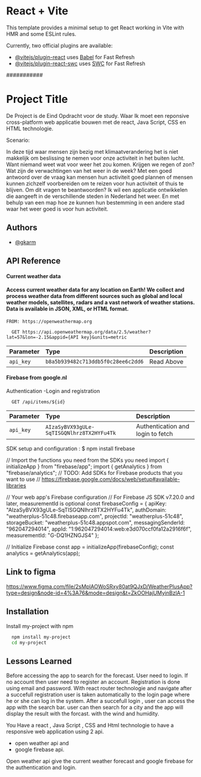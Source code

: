 # React + Vite

This template provides a minimal setup to get React working in Vite with HMR and some ESLint rules.

Currently, two official plugins are available:

- [@vitejs/plugin-react](https://github.com/vitejs/vite-plugin-react/blob/main/packages/plugin-react/README.md) uses [Babel](https://babeljs.io/) for Fast Refresh
- [@vitejs/plugin-react-swc](https://github.com/vitejs/vite-plugin-react-swc) uses [SWC](https://swc.rs/) for Fast Refresh

###########



# Project Title

De Project is de Eind Opdracht voor de study. Waar Ik moet een reponsive cross-platform web applicatie bouwen met de react, Java Script, CSS en HTML technologie.

Scenario:

In deze tijd waar mensen zijn bezig met klimaatverandering het is niet makkelijk om beslissing te nemen voor onze activiteit in het buiten lucht. Want niemand weet wat voor weer het zou komen. Krijgen we regen of zon? Wat zijn de verwachtingen van het weer in de week? Met een goed antwoord over de vraag kan mensen hun activiteit goed plannen of mensen kunnen zichzelf voorbereiden om te reizen voor hun activiteit of thuis te blijven.
Om dit vragen te beantwoorden?
Ik wil een applicatie ontwikkelen die aangeeft in de verschillende steden in Nederland het weer. En met behulp van een map hoe ze kunnen hun bestemming in een andere stad waar het weer goed is voor hun activiteit.



## Authors

- [@gkarm](https://github.com/gkarm)


## API Reference

#### Current weather data
#### Access current weather data for any location on Earth! We collect and process weather data from different sources such as global and local weather models, satellites, radars and a vast network of weather stations. Data is available in JSON, XML, or HTML format.

```http: 
FROM: https://openweathermap.org

  GET https://api.openweathermap.org/data/2.5/weather?lat=57&lon=-2.15&appid={API key}&units=metric 

```

| Parameter | Type     | Description                |
| :-------- | :------- | :------------------------- |
| `api_key` | `b8a5b939482c713ddb5f0c28ee6c2dd6`    |Read Above




#### Firebase from google.nl
Authentication -Login and registration

```http
  GET /api/items/${id}
```

| Parameter | Type     | Description                       |
| :-------- | :------- | :-------------------------------- |
| `api_key`      | `AIzaSyBVX93gULe-SqTISGQNlhrz8TX2HYFu4Tk` | Authentication and login to fetch |

SDK setup and configuration : $ npm install firebase

// Import the functions you need from the SDKs you need
import { initializeApp } from "firebase/app";
import { getAnalytics } from "firebase/analytics";
// TODO: Add SDKs for Firebase products that you want to use
// https://firebase.google.com/docs/web/setup#available-libraries

// Your web app's Firebase configuration
// For Firebase JS SDK v7.20.0 and later, measurementId is optional
const firebaseConfig = {
apiKey: "AIzaSyBVX93gULe-SqTISGQNlhrz8TX2HYFu4Tk",
authDomain: "weatherplus-51c48.firebaseapp.com",
projectId: "weatherplus-51c48",
storageBucket: "weatherplus-51c48.appspot.com",
messagingSenderId: "962047294014",
appId: "1:962047294014:web:e3d070ccf0fa12a2916f6f",
measurementId: "G-DQ1HZNGJS4"
};

// Initialize Firebase
const app = initializeApp(firebaseConfig);
const analytics = getAnalytics(app);




## Link to figma
https://www.figma.com/file/2sMplAOWoSRxy80at9QJxD/WeatherPlusApp?type=design&node-id=4%3A76&mode=design&t=ZkOOHajUMyinBzlA-1


## Installation

Install my-project with npm

```bash
  npm install my-project
  cd my-project
```

## Lessons Learned



Before accessing the app to search for the forecast. User need to login.
If no account then user need to register an account. Registration is done using email and password.
With react router technologie and navigate after a succefull registration user is taken automatically to the login page where he or she can log in the system.
After a succefull login , user can access the app with the search bar.
user can then search for a city and the app will display the result with the forcast.
with the wind and humidity.

You Have a react , Java Script , CSS and Html technologie to have a responsive web application using 2 api.
- open weather api
  and
- google firebase api.

Open weather api give the current weather forecast and
google firebase for the authentication and login. 

